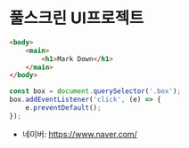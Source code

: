 # 풀스크린 UI프로젝트

```html
<body>
	<main>
		<h1>Mark Down</h1>
	</main>
</body>
```

```javascript
const box = document.querySelector('.box');
box.addEventListener('click', (e) => {
	e.preventDefault();
});
```

- 네이버: <https://www.naver.com/>
